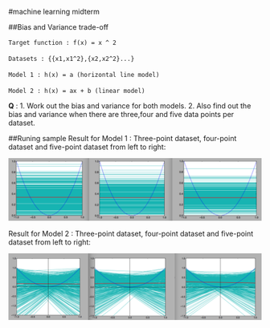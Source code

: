 #machine learning midterm

##Bias and Variance trade-off

    Target function : f(x) = x ^ 2

    Datasets : {{x1,x1^2},{x2,x2^2}...}

    Model 1 : h(x) = a (horizontal line model)

    Model 2 : h(x) = ax + b (linear model)

   **Q** : 1. Work out the bias and variance for both models.
        2. Also find out the bias and variance when there are three,four and five data points per dataset.

##Runing sample
Result for Model 1 : Three-point dataset, four-point dataset and five-point dataset from left to right:

   ![Result for Model1](sample-result/result-for-model1.png)
   
Result for Model 2 : Three-point dataset, four-point dataset and five-point dataset from left to right:

   ![Result for Model2](sample-result/result-for-model2.png)


